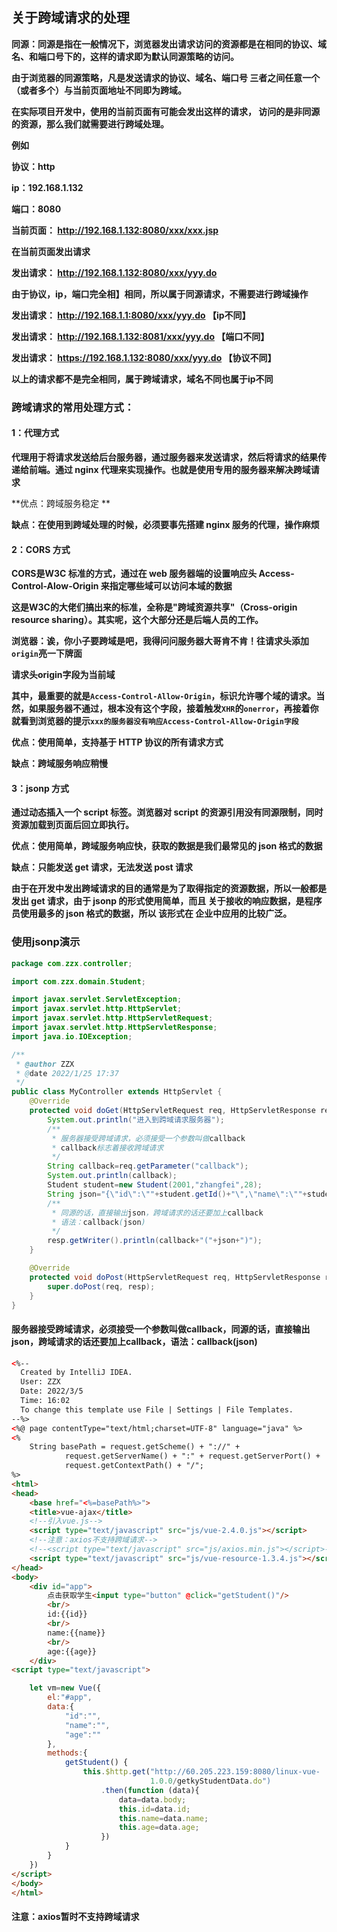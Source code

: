 ## 关于跨域请求的处理

**同源：同源是指在一般情况下，浏览器发出请求访问的资源都是在相同的协议、域名、和端口号下的，这样的请求即为默认同源策略的访问。**

**由于浏览器的同源策略，凡是发送请求的协议、域名、端口号 三者之间任意一个（或者多个）与当前页面地址不同即为跨域。**

**在实际项目开发中，使用的当前页面有可能会发出这样的请求， 访问的是非同源的资源，那么我们就需要进行跨域处理。**

**例如**

**协议：http**

**ip：192.168.1.132**

**端口：8080**

**当前页面： http://192.168.1.132:8080/xxx/xxx.jsp**

**在当前页面发出请求**

**发出请求： http://192.168.1.132:8080/xxx/yyy.do**

**由于协议，ip，端口完全相】相同，所以属于同源请求，不需要进行跨域操作**

**发出请求： http://192.168.1.1:8080/xxx/yyy.do   【ip不同】**

**发出请求： http://192.168.1.132:8081/xxx/yyy.do     【端口不同】**

**发出请求： https://192.168.1.132:8080/xxx/yyy.do    【协议不同】**



**以上的请求都不是完全相同，属于跨域请求，域名不同也属于ip不同**



### **跨域请求的常用处理方式：**

#### 1：代理方式

**代理用于将请求发送给后台服务器，通过服务器来发送请求，然后将请求的结果传递给前端。通过 nginx 代理来实现操作。也就是使用专用的服务器来解决跨域请求**

**优点：跨域服务稳定 **

**缺点：在使用到跨域处理的时候，必须要事先搭建 nginx 服务的代理，操作麻烦**



#### 2：CORS 方式

**CORS是W3C 标准的方式，通过在 web 服务器端的设置响应头 Access-Control-Alow-Origin 来指定哪些域可以访问本域的数据**

**这是W3C的大佬们搞出来的标准，全称是"跨域资源共享"（Cross-origin resource sharing）。其实呢，这个大部分还是后端人员的工作。**

**浏览器：诶，你小子要跨域是吧，我得问问服务器大哥肯不肯！往请求头添加`origin`亮一下牌面**

**请求头origin字段为当前域**

**其中，最重要的就是`Access-Control-Allow-Origin`，标识允许哪个域的请求。当然，如果服务器不通过，根本没有这个字段，接着触发`XHR`的`onerror`，再接着你就看到浏览器的提示`xxx的服务器没有响应Access-Control-Allow-Origin字段`**

**优点：使用简单，支持基于 HTTP 协议的所有请求方式**

**缺点：跨域服务响应稍慢**



#### 3：jsonp 方式

**通过动态插入一个 script 标签。浏览器对 script 的资源引用没有同源限制，同时资源加载到页面后回立即执行。**

**优点：使用简单，跨域服务响应快，获取的数据是我们最常见的 json 格式的数据**

**缺点：只能发送 get 请求，无法发送 post 请求**



**由于在开发中发出跨域请求的目的通常是为了取得指定的资源数据，所以一般都是发出 get 请求，由于 jsonp 的形式使用简单，而且 关于接收的响应数据，是程序员使用最多的 json 格式的数据，所以 该形式在 企业中应用的比较广泛。**



### 使用jsonp演示

```Java
package com.zzx.controller;

import com.zzx.domain.Student;

import javax.servlet.ServletException;
import javax.servlet.http.HttpServlet;
import javax.servlet.http.HttpServletRequest;
import javax.servlet.http.HttpServletResponse;
import java.io.IOException;

/**
 * @author ZZX
 * @date 2022/1/25 17:37
 */
public class MyController extends HttpServlet {
    @Override
    protected void doGet(HttpServletRequest req, HttpServletResponse resp) throws ServletException, IOException {
        System.out.println("进入到跨域请求服务器");
        /**
         * 服务器接受跨域请求，必须接受一个参数叫做callback
         * callback标志着接收跨域请求
         */
        String callback=req.getParameter("callback");
        System.out.println(callback);
        Student student=new Student(2001,"zhangfei",28);
        String json="{\"id\":\""+student.getId()+"\",\"name\":\""+student.getName()+"\",\"age\":\""+student.getAge()+"\"}";
        /**
         * 同源的话，直接输出json，跨域请求的话还要加上callback
         * 语法：callback(json)
         */
        resp.getWriter().println(callback+"("+json+")");
    }

    @Override
    protected void doPost(HttpServletRequest req, HttpServletResponse resp) throws ServletException, IOException {
        super.doPost(req, resp);
    }
}
```

#### 服务器接受跨域请求，必须接受一个参数叫做callback，同源的话，直接输出json，跨域请求的话还要加上callback，语法：callback(json)



```html
<%--
  Created by IntelliJ IDEA.
  User: ZZX
  Date: 2022/3/5
  Time: 16:02
  To change this template use File | Settings | File Templates.
--%>
<%@ page contentType="text/html;charset=UTF-8" language="java" %>
<%
    String basePath = request.getScheme() + "://" +
            request.getServerName() + ":" + request.getServerPort() +
            request.getContextPath() + "/";
%>
<html>
<head>
    <base href="<%=basePath%>">
    <title>vue-ajax</title>
    <!--引入vue.js-->
    <script type="text/javascript" src="js/vue-2.4.0.js"></script>
    <!--注意：axios不支持跨域请求-->
    <!--<script type="text/javascript" src="js/axios.min.js"></script>-->
    <script type="text/javascript" src="js/vue-resource-1.3.4.js"></script>
</head>
<body>
    <div id="app">
        点击获取学生<input type="button" @click="getStudent()"/>
        <br/>
        id:{{id}}
        <br/>
        name:{{name}}
        <br/>
        age:{{age}}
    </div>
<script type="text/javascript">

    let vm=new Vue({
        el:"#app",
        data:{
            "id":"",
            "name":"",
            "age":""
        },
        methods:{
            getStudent() {
                this.$http.get("http://60.205.223.159:8080/linux-vue-
                               1.0.0/getkyStudentData.do")
                    .then(function (data){
                        data=data.body;
                        this.id=data.id;
                        this.name=data.name;
                        this.age=data.age;
                    })
            }
        }
    })
</script>
</body>
</html>
```

#### 注意：axios暂时不支持跨域请求